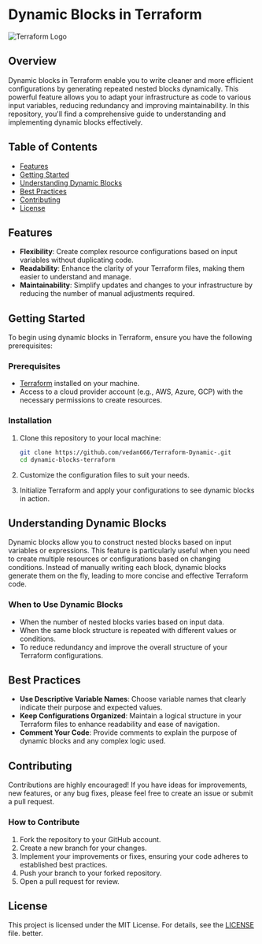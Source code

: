 # Dynamic Blocks in Terraform

![Terraform Logo](https://www.terraform.io/img/og-image.png)

## Overview

Dynamic blocks in Terraform enable you to write cleaner and more efficient configurations by generating repeated nested blocks dynamically. This powerful feature allows you to adapt your infrastructure as code to various input variables, reducing redundancy and improving maintainability. In this repository, you'll find a comprehensive guide to understanding and implementing dynamic blocks effectively.

## Table of Contents

- [Features](#features)
- [Getting Started](#getting-started)
- [Understanding Dynamic Blocks](#understanding-dynamic-blocks)
- [Best Practices](#best-practices)
- [Contributing](#contributing)
- [License](#license)

## Features

- **Flexibility**: Create complex resource configurations based on input variables without duplicating code.
- **Readability**: Enhance the clarity of your Terraform files, making them easier to understand and manage.
- **Maintainability**: Simplify updates and changes to your infrastructure by reducing the number of manual adjustments required.

## Getting Started

To begin using dynamic blocks in Terraform, ensure you have the following prerequisites:

### Prerequisites

- [Terraform](https://www.terraform.io/downloads.html) installed on your machine.
- Access to a cloud provider account (e.g., AWS, Azure, GCP) with the necessary permissions to create resources.

### Installation

1. Clone this repository to your local machine:
   ```bash
   git clone https://github.com/vedan666/Terraform-Dynamic-.git
   cd dynamic-blocks-terraform
   ```

2. Customize the configuration files to suit your needs.

3. Initialize Terraform and apply your configurations to see dynamic blocks in action.

## Understanding Dynamic Blocks

Dynamic blocks allow you to construct nested blocks based on input variables or expressions. This feature is particularly useful when you need to create multiple resources or configurations based on changing conditions. Instead of manually writing each block, dynamic blocks generate them on the fly, leading to more concise and effective Terraform code.

### When to Use Dynamic Blocks

- When the number of nested blocks varies based on input data.
- When the same block structure is repeated with different values or conditions.
- To reduce redundancy and improve the overall structure of your Terraform configurations.

## Best Practices

- **Use Descriptive Variable Names**: Choose variable names that clearly indicate their purpose and expected values.
- **Keep Configurations Organized**: Maintain a logical structure in your Terraform files to enhance readability and ease of navigation.
- **Comment Your Code**: Provide comments to explain the purpose of dynamic blocks and any complex logic used.

## Contributing

Contributions are highly encouraged! If you have ideas for improvements, new features, or any bug fixes, please feel free to create an issue or submit a pull request.

### How to Contribute

1. Fork the repository to your GitHub account.
2. Create a new branch for your changes.
3. Implement your improvements or fixes, ensuring your code adheres to established best practices.
4. Push your branch to your forked repository.
5. Open a pull request for review.

## License

This project is licensed under the MIT License. For details, see the [LICENSE](LICENSE) file.
better.
